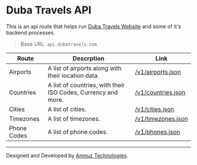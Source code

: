 # Duba Travels API

This is an api route that helps run [Duba Travels Website](https://www.dubatravels.com) and some of it's backend processes.

> Base URL: `api.dubatravels.com`

| Route | Descrption | Link |
| --- | --- | --- |
| Airports | A list of airports along with their location data. | [/v1/airports.json](/v1/airports.json) |
| Countries | A list of countries, with their ISO Codes, Currency and more. | [/v1/countries.json](/v1/countries.json) |
| Cities | A list of cities. | [/v1/cities.json](/v1/cities.json) |
| Timezones | A list of timezones. | [/v1/timezones.json](/v1/timezones.json) |
| Phone Codes | A list of phone codes. | [/v1/phones.json](/v1/phones.json) |

---

Designed and Developed by [Amnuz Technologies](https://www.amnuz.com/?utm=dubatravels).

